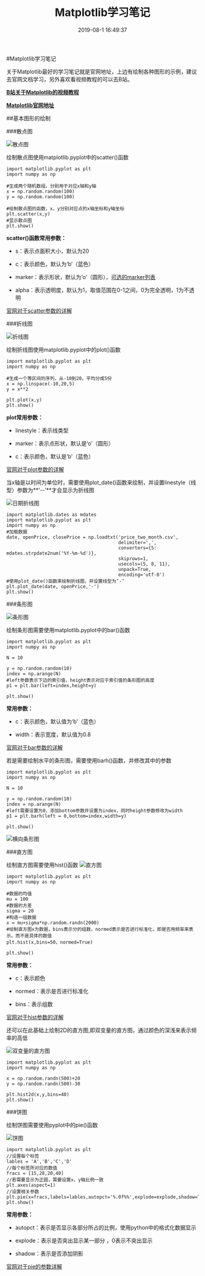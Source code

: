 ﻿---
title: Matplotlib学习笔记
date: 2019-08-1 16:49:37
tags: [数据可视化,Matplotlib]
categories: 大数据与网络安全
---

#Matplotlib学习笔记

关于Matplotlib最好的学习笔记就是官网地址，上边有绘制各种图形的示例，建议去官网文档学习，另外喜欢看视频教程的可以去B站。

**[B站关于Matplotlib的视频教程](https://www.bilibili.com/video/av6989413)**

**[Matplotlib官网地址](https://matplotlib.org/index.html)**

##基本图形的绘制

###散点图

![散点图](https://img-blog.csdn.net/20180522104247531?watermark/2/text/aHR0cHM6Ly9ibG9nLmNzZG4ubmV0L3dxY19DU0RO/font/5a6L5L2T/fontsize/400/fill/I0JBQkFCMA==/dissolve/70)

绘制散点图使用matplotlib.pyplot中的scatter()函数

```
import matplotlib.pyplot as plt
import numpy as np

#生成两个随机数组，分别用于对应x轴和y轴
x = np.random.random(100)
y = np.random.random(100)

#绘制散点图的函数，x，y分别对应点的x轴坐标和y轴坐标
plt.scatter(x,y)
#显示散点图
plt.show()
```

**scatter()函数常用参数：**

- s：表示点面积大小，默认为20	

- c：表示颜色，默认为‘b’（蓝色）

-  marker：表示形状，默认为‘o’（圆形），[可选的marker列表](https://matplotlib.org/api/markers_api.html#module-matplotlib.markers)

-  alpha：表示透明度，默认为1，取值范围在0-1之间，0为完全透明，1为不透明

[官网对于scatter参数的详解](https://matplotlib.org/api/_as_gen/matplotlib.pyplot.scatter.html?highlight=scatter#matplotlib.pyplot.scatter)

###折线图

![折线图](https://img-blog.csdn.net/20180522113442425?watermark/2/text/aHR0cHM6Ly9ibG9nLmNzZG4ubmV0L3dxY19DU0RO/font/5a6L5L2T/fontsize/400/fill/I0JBQkFCMA==/dissolve/70)

绘制折线图使用matplotlib.pyplot中的plot()函数

```
import matplotlib.pyplot as plt
import numpy as np

#生成一个等区间的序列，从-10到20，平均分成5份
x = np.linspace(-10,20,5)
y = x**2

plt.plot(x,y)
plt.show()
```
**plot常用参数：**

-  linestyle：表示线类型

- marker：表示点形状，默认是‘o’（圆形）

-  c：表示颜色，默认是‘b’（蓝色） 

[官网对于plot参数的详解](https://matplotlib.org/api/_as_gen/matplotlib.pyplot.plot.html?highlight=plot#matplotlib.pyplot.plot)

当x轴是以时间为单位时，需要使用plot_date()函数来绘制，并设置linestyle（线型）参数为**‘--’**才会显示为折线图

![日期折线图](https://img-blog.csdn.net/20180522155508435?watermark/2/text/aHR0cHM6Ly9ibG9nLmNzZG4ubmV0L3dxY19DU0RO/font/5a6L5L2T/fontsize/400/fill/I0JBQkFCMA==/dissolve/70)

```
import matplotlib.dates as mdates
import matplotlib.pyplot as plt
import numpy as np
#加载数据
date, openPrice, closePrice = np.loadtxt('price_two_month.csv',
                                         delimiter=',',
                                         converters={5: mdates.strpdate2num('%Y-%m-%d')},
                                         skiprows=1,
                                         usecols=(5, 8, 11),
                                         unpack=True,
                                         encoding='utf-8')
#使用plot_date()函数来绘制折线图，并设置线型为‘-’
plt.plot_date(date, openPrice,'-')
plt.show()
```
###条形图

![条形图](https://img-blog.csdn.net/20180522161600757?watermark/2/text/aHR0cHM6Ly9ibG9nLmNzZG4ubmV0L3dxY19DU0RO/font/5a6L5L2T/fontsize/400/fill/I0JBQkFCMA==/dissolve/70)

绘制条形图需要使用matplotlib.pyplot中的bar()函数

```
import matplotlib.pyplot as plt
import numpy as np

N = 10

y = np.random.random(10)
index = np.arange(N)
#left参数表示下边的索引值，height表示对应于索引值的条形图的高度
p1 = plt.bar(left=index,height=y)

plt.show()
```
**常用参数：**

- c：表示颜色，默认值为‘b’（蓝色）

- width：表示宽度，默认值为0.8

[官网对于bar参数的详解](https://matplotlib.org/api/_as_gen/matplotlib.pyplot.bar.html?highlight=bar#matplotlib.pyplot.bar)

若是需要绘制水平的条形图，需要使用barh()函数，并修改其中的参数

```
import matplotlib.pyplot as plt
import numpy as np

N = 10

y = np.random.random(10)
index = np.arange(N)
#left需要设置为0，添加bottom参数并设置为index，同时height参数修改为width
p1 = plt.barh(left = 0,bottom=index,width=y)

plt.show()
```
![横向条形图](https://img-blog.csdn.net/20180522162814774?watermark/2/text/aHR0cHM6Ly9ibG9nLmNzZG4ubmV0L3dxY19DU0RO/font/5a6L5L2T/fontsize/400/fill/I0JBQkFCMA==/dissolve/70)

###直方图

绘制直方图需要使用hist()函数
  ![直方图](https://img-blog.csdn.net/20180522190721463?watermark/2/text/aHR0cHM6Ly9ibG9nLmNzZG4ubmV0L3dxY19DU0RO/font/5a6L5L2T/fontsize/400/fill/I0JBQkFCMA==/dissolve/70)

```
import matplotlib.pyplot as plt
import numpy as np

#数据的均值
mu = 100
#数据的方差
sigma = 20
#构造一组数据
x = mu+sigma*np.random.randn(2000)
#绘制直方图x为数据，bins表示分的组数，normed表示是否进行标准化，即是否用频率来表示。而不是具体的数值
plt.hist(x,bins=50，normed=True)

plt.show()
```

**常用参数：**

-  c：表示颜色

-  normed：表示是否进行标准化

-  bins：表示组数 

[官网对于hist参数的详解](https://matplotlib.org/api/_as_gen/matplotlib.pyplot.hist.html?highlight=hist#matplotlib.pyplot.hist)

还可以在此基础上绘制2D的直方图,即双变量的直方图，通过颜色的深浅来表示频率的高低

![双变量的直方图](https://img-blog.csdn.net/20180522191930944?watermark/2/text/aHR0cHM6Ly9ibG9nLmNzZG4ubmV0L3dxY19DU0RO/font/5a6L5L2T/fontsize/400/fill/I0JBQkFCMA==/dissolve/70)

```
import matplotlib.pyplot as plt
import numpy as np

x = np.random.randn(500)+20
y = np.random.randn(500)-30

plt.hist2d(x,y,bins=40)
plt.show()
```
###饼图

绘制饼图需要使用pyplot中的pie()函数

![饼图](https://img-blog.csdn.net/20180524083843354?watermark/2/text/aHR0cHM6Ly9ibG9nLmNzZG4ubmV0L3dxY19DU0RO/font/5a6L5L2T/fontsize/400/fill/I0JBQkFCMA==/dissolve/70)

```
import matplotlib.pyplot as plt
//设置每个标签
lables = 'A','B','C','D'
//每个标签所对应的数值
fracs = [15,28,20,40]
//若需要显示为正圆，需要设置x，y轴比例一致
plt.axes(aspect=1)
//设置相关参数
plt.pie(x=fracs,labels=lables,autopct='%.0f%%',explode=explode,shadow=True)
plt.show()
```
**常用参数：**

-  autopct：表示是否显示各部分所占的比例，使用python中的格式化数据显示

- explode：表示是否突出显示某一部分 ，0表示不突出显示

- shadow：表示是否添加阴影

[官网对于pie的参数详解](https://matplotlib.org/api/_as_gen/matplotlib.pyplot.pie.html?highlight=pie#matplotlib.pyplot.pie)
